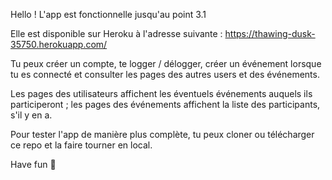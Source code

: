 Hello !
L'app est fonctionnelle jusqu'au point 3.1

Elle est disponible sur Heroku à l'adresse suivante : https://thawing-dusk-35750.herokuapp.com/

Tu peux créer un compte, te logger / délogger, créer un événement lorsque tu es connecté et consulter les pages des autres users et des événements.

Les pages des utilisateurs affichent les éventuels événements auquels ils participeront ; les pages des événements affichent la liste des participants, s'il y en a.

Pour tester l'app de manière plus complète, tu peux cloner ou télécharger ce repo et la faire tourner en local.

Have fun 🌴